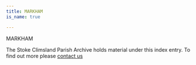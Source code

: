 ```yaml
---
title: MARKHAM
is_name: true

---
```


MARKHAM


The Stoke Climsland Parish Archive holds material under this index entry. To find out more please [contact us](/contact/)
